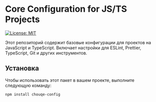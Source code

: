 # Core Configuration for JS/TS Projects

[![License: MIT](https://img.shields.io/badge/License-MIT-blue.svg)](https://opensource.org/licenses/MIT)

Этот репозиторий содержит базовые конфигурации для проектов на JavaScript и TypeScript. Включает настройки для ESLint, Prettier, TypeScript, Git и других инструментов.

## Установка

Чтобы использовать этот пакет в вашем проекте, выполните следующую команду:

```bash
npm install chouqe-config
```

